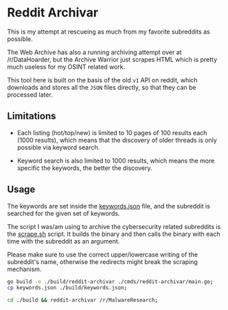 # Reddit Archivar

This is my attempt at rescueing as much from my favorite subreddits as possible.

The Web Archive has also a running archiving attempt over at /r/DataHoarder, but
the Archive Warrior just scrapes HTML which is pretty much useless for my OSINT
related work.

This tool here is built on the basis of the old `v1` API on reddit, which downloads
and stores all the `JSON` files directly, so that they can be processed later.


## Limitations

- Each listing (hot/top/new) is limited to 10 pages of 100 results each (1000 results),
  which means that the discovery of older threads is only possible via keyword search.

- Keyword search is also limited to 1000 results, which means the more specific the
  keywords, the better the discovery.


## Usage

The keywords are set inside the [keywords.json](./keywords.json) file, and the
subreddit is searched for the given set of keywords.

The script I was/am using to archive the cybersecurity related subreddits is the
[scrape.sh](./scrape.sh) script. It builds the binary and then calls the binary
with each time with the subreddit as an argument.

Please make sure to use the correct upper/lowercase writing of the subreddit's
name, otherwise the redirects might break the scraping mechanism.

```bash
go build -o ./build/reddit-archivar ./cmds/reddit-archivar/main.go;
cp keywords.json ./build/keywords.json;

cd ./build && reddit-archivar /r/MalwareResearch;
```

